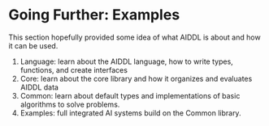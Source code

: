 # Going Further: Examples

This section hopefully provided some idea of what AIDDL is about and how it can
be used.

1. Language: learn about the AIDDL language, how to write types, functions, and
   create interfaces
2. Core: learn about the core library and how it organizes and evaluates AIDDL
   data
3. Common: learn about default types and implementations of basic algorithms to
   solve problems.
4. Examples: full integrated AI systems build on the Common library. 

